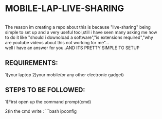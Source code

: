 # MOBILE-LAP-LIVE-SHARING
<br>
The reason im creating a repo about this is because "live-sharing" being simple to set up and a very useful tool,still i have seen many asking me how to do it like "should i downoload a software","is extensions required","why are youtube videos about this not working for me"...
<br>
well i have an answer for you..AND ITS PRETTY SIMPLE TO SETUP

## REQUIREMENTS:

1)your laptop
2)your mobile(or any other electronic gadget)

## STEPS TO BE FOLLOWED:

1)First open up the command prompt(cmd)

2)in the cmd write :  ```bash
                    ipconfig
```

